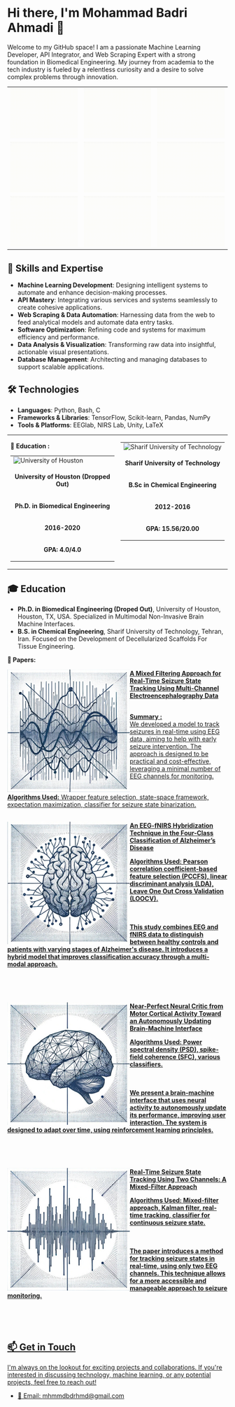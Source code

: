 # Hi there, I'm Mohammad Badri Ahmadi 👋


Welcome to my GitHub space! I am a passionate Machine Learning Developer, API Integrator, and Web Scraping Expert with a strong foundation in Biomedical Engineering. My journey from academia to the tech industry is fueled by a relentless curiosity and a desire to solve complex problems through innovation.

|  |  |  |
| :---: | :---: | :---: |
| [![Machine Learning](https://github.com/mhmmdbdrhmd/Data/blob/main/portfolio/Blue%20-%20MACHINE%20LEARNING%20(1).gif)](https://github.com/mhmmdbdrhmd/Data#machine-learning) | [![API Integration](https://github.com/mhmmdbdrhmd/Data/blob/main/portfolio/Blue%20-%20API%20(1).gif)](https://github.com/mhmmdbdrhmd/Data#api-integration) | [![Web Scraping](https://github.com/mhmmdbdrhmd/Data/blob/main/portfolio/Blue%20-%20WEB%20SCRAPING%20(1).gif)](https://github.com/mhmmdbdrhmd/Data#web-scraping) |
| [![Data Analysis](https://github.com/mhmmdbdrhmd/Data/blob/main/portfolio/Blue%20-%20DATA%20ANALYSIS.gif)](https://github.com/mhmmdbdrhmd/Data#data-analysis) | [![Database Management](https://github.com/mhmmdbdrhmd/Data/blob/main/portfolio/Blue%20-%20DATABASE%20MANAGEMENT.gif)](https://github.com/mhmmdbdrhmd/Data#database-management) | [![Data Visualization](https://github.com/mhmmdbdrhmd/Data/blob/main/portfolio/Blue%20-%20DATA%20VISUALIZATION.gif)](https://github.com/mhmmdbdrhmd/Data#data-visualization) |
| [![Multi Thread](https://github.com/mhmmdbdrhmd/Data/blob/main/portfolio/Blue%20-%20UI%20UX.gif)](https://github.com/mhmmdbdrhmd/Data#data-analysis) | [![UI UX](https://github.com/mhmmdbdrhmd/Data/blob/main/portfolio/Blue%20-%20UI%20UX.gif)](https://github.com/mhmmdbdrhmd/Data#database-management) | [![Motion Design](https://github.com/mhmmdbdrhmd/Data/blob/main/portfolio/Blue%20-%20MOTION%20DESIGN.gif)](https://github.com/mhmmdbdrhmd/Data#data-visualization) |



## 🚀 Skills and Expertise
- **Machine Learning Development**: Designing intelligent systems to automate and enhance decision-making processes.
- **API Mastery**: Integrating various services and systems seamlessly to create cohesive applications.
- **Web Scraping & Data Automation**: Harnessing data from the web to feed analytical models and automate data entry tasks.
- **Software Optimization**: Refining code and systems for maximum efficiency and performance.
- **Data Analysis & Visualization**: Transforming raw data into insightful, actionable visual presentations.
- **Database Management**: Architecting and managing databases to support scalable applications.

## 🛠️ Technologies
- **Languages**: Python, Bash, C
- **Frameworks & Libraries**: TensorFlow, Scikit-learn, Pandas, NumPy
- **Tools & Platforms**: EEGlab, NIRS Lab, Unity, LaTeX

<div>
    <table style="border-collapse: collapse; width: 100%;">
        <tr>
            <td style="width: 50%; vertical-align: top;">
                <p><strong>🏫 Education :</strong></p>
                <table style="width: 100%;">
                    <tr>
                        <td><img src="https://upload.wikimedia.org/wikipedia/commons/2/2a/University_of_Houston_Logo.svg" width="200px" title="University of Houston"></td>
                    </tr>
                    <tr>
                        <td><p align="center"><strong>University of Houston (Dropped Out)</strong></p></td>
                    </tr>
                    <tr>
                        <td><p align="center"><strong>Ph.D. in Biomedical Engineering</strong></p></td>
                    </tr>
                    <tr>
                        <td><p align="center"><strong>2016-2020</strong></p></td>
                    </tr>
                    <tr>
                        <td><p align="center"><strong>GPA: 4.0/4.0 </strong></p></td>
                    </tr>
                </table>
            </td>
            <td style="width: 50%; vertical-align: top;">
                <table style="width: 100%;">
                    <tr>
                        <td><img src="https://upload.wikimedia.org/wikipedia/commons/4/4a/Sharif_Foundation_Logo.png" width="200px" title="Sharif University of Technology"></td>
                    </tr>
                    <tr>
                        <td><p align="center"><strong>Sharif University of Technology</strong></p></td>
                    </tr>
                    <tr>
                        <td><p align="center"><strong>B.Sc in Chemical Engineering</strong></p></td>
                    </tr>
                    <tr>
                        <td><p align="center"><strong>2012-2016</strong></p></td>
                    </tr>
                    <tr>
                        <td><p align="center"><strong>GPA: 15.56/20.00 </strong></p></td>
                    </tr>
                </table>
            </td>
        </tr>
    </table>
</div>










## 🎓 Education
- **Ph.D. in Biomedical Engineering (Droped Out)**, University of Houston, Houston, TX, USA. Specialized in Multimodal Non-Invasive Brain Machine Interfaces.
- **B.S. in Chemical Engineering**, Sharif University of Technology, Tehran, Iran. Focused on the Development of Decellularized Scaffolds For Tissue Engineering.


<div>
  <strong>📜 Papers: </strong></p>

<!-- PAPER 1 -->
<p align="left">
  <a href="https://ieeexplore.ieee.org/abstract/document/9541179" title="A Mixed Filtering Approach for Real-Time Seizure State Tracking Using Multi-Channel Electroencephalography Data">
    <img width="280px" src="https://github.com/mhmmdbdrhmd/Data/blob/main/thumbnails/A_Mixed_Filtering_Approach_for_Real-Time_Seizure_State_Tracking_Using_Multi-Channel_Electroencephalography_Data.jpg" align= left title="A Mixed Filtering Approach for Real-Time Seizure State Tracking Using Multi-Channel Electroencephalography Data"/></a>
    <a href="https://ieeexplore.ieee.org/abstract/document/9541179"> <strong> A Mixed Filtering Approach for Real-Time Seizure State Tracking Using Multi-Channel Electroencephalography Data </strong><br><br>
    
<strong> Summary :</strong><br>
   We developed a model to track seizures in real-time using EEG data, aiming to help with early seizure intervention. The approach is designed to be practical and cost-effective, leveraging a minimal number of EEG channels for monitoring. <br><br>
      
<strong> Algorithms Used:</strong> Wrapper feature selection, state-space framework, expectation maximization, classifier for seizure state binarization. <br><br>
  

  </p>

<!-- PAPER 2 -->
<p align="left">
  <a href="https://www.ncbi.nlm.nih.gov/pmc/articles/PMC7376762/" title="An EEG-fNIRS Hybridization Technique in the Four-Class Classification of Alzheimer’s Disease">
    <img width="280px" src="https://github.com/mhmmdbdrhmd/Data/blob/main/thumbnails/An%20EEG-fNIRS%20hybridization%20technique%20in%20the%20four-class%20classi%EF%AC%81cation%20of%20alzheimer%E2%80%99s%20disease.jpg" align= left title="An EEG-fNIRS Hybridization Technique in the Four-Class Classification of Alzheimer’s Disease"/></a>
    <a href="https://www.ncbi.nlm.nih.gov/pmc/articles/PMC7376762/"><strong> An EEG-fNIRS Hybridization Technique in the Four-Class Classification of Alzheimer’s Disease </strong>
      
  <strong> Algorithms Used: Pearson correlation coefficient-based feature selection (PCCFS), linear discriminant analysis (LDA), Leave One Out Cross Validation (LOOCV).</strong><br><br><br>

  <strong> This study combines EEG and fNIRS data to distinguish between healthy controls and patients with varying stages of Alzheimer's disease. It introduces a hybrid model that improves classification accuracy through a multi-modal approach. </strong><br><br>

  </p><br><br>
  
<!-- PAPER 3 -->
<p align="left">
  <a href="https://pubmed.ncbi.nlm.nih.gov/30440344/" title="Near-Perfect Neural Critic from Motor Cortical Activity Toward an Autonomously Updating Brain-Machine Interface">
    <img width="280px" src="https://github.com/mhmmdbdrhmd/Data/blob/main/thumbnails/Near_Perfect_Neural_Critic_from_Motor_Cortical_Activity_Toward_an_Autonomously_Updating_Brain_Machine_Interface.jpg" align= left title="Near-Perfect Neural Critic from Motor Cortical Activity Toward an Autonomously Updating Brain-Machine Interface"/></a>
    <a href="https://pubmed.ncbi.nlm.nih.gov/30440344/"><strong> Near-Perfect Neural Critic from Motor Cortical Activity Toward an Autonomously Updating Brain-Machine Interface </strong>
      
  <strong> Algorithms Used: Power spectral density (PSD), spike-field coherence (SFC), various classifiers.</strong><br><br><br>

  <strong> We present a brain-machine interface that uses neural activity to autonomously update its performance, improving user interaction. The system is designed to adapt over time, using reinforcement learning principles. </strong><br><br>

  </p><br><br>
  
<!-- PAPER 4 -->
<p align="left">
  <a href="https://ieeexplore.ieee.org/abstract/document/9048990" title="Real-Time Seizure State Tracking Using Two Channels: A Mixed-Filter Approach">
    <img width="280px" src="https://github.com/mhmmdbdrhmd/Data/blob/main/thumbnails/Real-Time_Seizure_State_Tracking_Using_Two_Channels_A_Mixed-Filter_Approach.jpg" align= left title="Real-Time Seizure State Tracking Using Two Channels: A Mixed-Filter Approach"/></a>
    <a href="https://ieeexplore.ieee.org/abstract/document/9048990"><strong> Real-Time Seizure State Tracking Using Two Channels: A Mixed-Filter Approach </strong>
      
  <strong> Algorithms Used: Mixed-filter approach, Kalman filter, real-time tracking, classifier for continuous seizure state.</strong><br><br><br>

  <strong> The paper introduces a method for tracking seizure states in real-time, using only two EEG channels. This technique allows for a more accessible and manageable approach to seizure monitoring. </strong><br><br>

  </p><br><br>

  </div>
  


## 📫 Get in Touch
I'm always on the lookout for exciting projects and collaborations. If you're interested in discussing technology, machine learning, or any potential projects, feel free to reach out!

- 📧 Email: mhmmdbdrhmd@gmail.com


<!--
**mhmmdbdrhmd/mhmmdbdrhmd** is a ✨ _special_ ✨ repository because its `README.md` (this file) appears on your GitHub profile.

Here are some ideas to get you started:

- 🔭 I’m currently working on ...
- 🌱 I’m currently learning ...
- 👯 I’m looking to collaborate on ...
- 🤔 I’m looking for help with ...
- 💬 Ask me about ...
- 📫 How to reach me: ...
- 😄 Pronouns: ...
- ⚡ Fun fact: ...
-->
